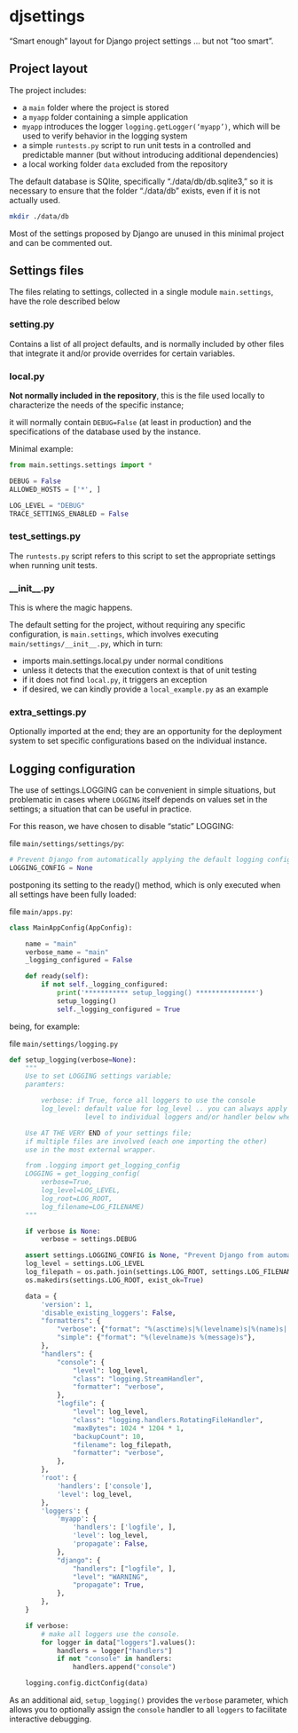 # djsettings
“Smart enough” layout for Django project settings ... but not “too smart”.



## Project layout

The project includes:

- a `main` folder where the project is stored
- a `myapp` folder containing a simple application
- `myapp` introduces the logger `logging.getLogger(‘myapp’)`, which will be used to verify behavior in the logging system
- a simple `runtests.py` script to run unit tests in a controlled and predictable manner (but without introducing additional dependencies)
- a local working folder `data` excluded from the repository

The default database is SQlite, specifically “./data/db/db.sqlite3,” so it is necessary to ensure that the folder “./data/db” exists, even if it is not actually used.

```bash
mkdir ./data/db
```

Most of the settings proposed by Django are unused in this minimal project and can be commented out.



## Settings files

The files relating to settings, collected in a single module `main.settings`, have the role described below

### setting.py

Contains a list of all project defaults, and is normally included by other files that integrate it and/or provide overrides for certain variables.

### local.py

**Not normally included in the repository**, this is the file used locally to characterize the needs of the specific instance;

it will normally contain `DEBUG=False` (at least in production) and the specifications of the database used by the instance.

Minimal example:

```python
from main.settings.settings import *

DEBUG = False
ALLOWED_HOSTS = ['*', ]

LOG_LEVEL = "DEBUG"
TRACE_SETTINGS_ENABLED = False
```

### test_settings.py

The `runtests.py` script refers to this script to set the appropriate settings when running unit tests.


### \_\_init\_\_.py

This is where the magic happens.

The default setting for the project, without requiring any specific configuration, is `main.settings`, which involves executing `main/settings/__init__.py`, which in turn:

- imports main.settings.local.py under normal conditions
- unless it detects that the execution context is that of unit testing
- if it does not find `local.py`, it triggers an exception
- if desired, we can kindly provide a `local_example.py` as an example

### extra_settings.py

Optionally imported at the end; they are an opportunity for the deployment system to set specific configurations based on the individual instance.

## Logging configuration

The use of settings.LOGGING can be convenient in simple situations, but problematic in cases where `LOGGING` itself depends on values set in the settings; a situation that can be useful in practice.

For this reason, we have chosen to disable “static” LOGGING:

file `main/settings/settings/py`:

```python
# Prevent Django from automatically applying the default logging configuration
LOGGING_CONFIG = None
```

postponing its setting to the ready() method, which is only executed when all settings have been fully loaded:

file `main/apps.py`:

```python
class MainAppConfig(AppConfig):

    name = "main"
    verbose_name = "main"
    _logging_configured = False

    def ready(self):
        if not self._logging_configured:
            print('*********** setup_logging() ***************')
            setup_logging()
            self._logging_configured = True
```

being, for example:

file `main/settings/logging.py`

```python
def setup_logging(verbose=None):
    """
    Use to set LOGGING settings variable;
    paramters:

        verbose: if True, force all loggers to use the console
        log_level: default value for log_level .. you can always apply a specific
                   level to individual loggers and/or handler below where appropriate

    Use AT THE VERY END of your settings file;
    if multiple files are involved (each one importing the other)
    use in the most external wrapper.

    from .logging import get_logging_config
    LOGGING = get_logging_config(
        verbose=True,
        log_level=LOG_LEVEL,
        log_root=LOG_ROOT,
        log_filename=LOG_FILENAME)
    """

    if verbose is None:
        verbose = settings.DEBUG

    assert settings.LOGGING_CONFIG is None, "Prevent Django from automatically applying the default logging configuration"
    log_level = settings.LOG_LEVEL
    log_filepath = os.path.join(settings.LOG_ROOT, settings.LOG_FILENAME)
    os.makedirs(settings.LOG_ROOT, exist_ok=True)

    data = {
        'version': 1,
        'disable_existing_loggers': False,
        "formatters": {
            "verbose": {"format": "%(asctime)s|%(levelname)s|%(name)s| %(message)s"},
            "simple": {"format": "%(levelname)s %(message)s"},
        },
        "handlers": {
            "console": {
                "level": log_level,
                "class": "logging.StreamHandler",
                "formatter": "verbose",
            },
            "logfile": {
                "level": log_level,
                "class": "logging.handlers.RotatingFileHandler",
                "maxBytes": 1024 * 1204 * 1,
                "backupCount": 10,
                "filename": log_filepath,
                "formatter": "verbose",
            },
        },
        'root': {
            'handlers': ['console'],
            'level': log_level,
        },
        'loggers': {
            'myapp': {
                'handlers': ['logfile', ],
                'level': log_level,
                'propagate': False,
            },
            "django": {
                "handlers": ["logfile", ],
                "level": "WARNING",
                "propagate": True,
            },
        },
    }

    if verbose:
        # make all loggers use the console.
        for logger in data["loggers"].values():
            handlers = logger["handlers"]
            if not "console" in handlers:
                handlers.append("console")

    logging.config.dictConfig(data)
```

As an additional aid, `setup_logging()` provides the `verbose` parameter, which allows you to optionally assign the `console` handler to all `loggers` to facilitate interactive debugging.
